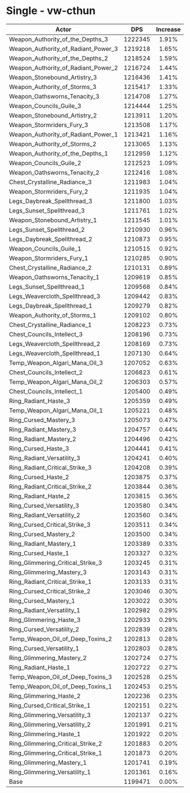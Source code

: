 # Single - vw-cthun
| Actor | DPS | Increase |
|---|:---:|:---:|
|Weapon_Authority_of_the_Depths_3|1222345|1.91%|
|Weapon_Authority_of_Radiant_Power_3|1219218|1.65%|
|Weapon_Authority_of_the_Depths_2|1218524|1.59%|
|Weapon_Authority_of_Radiant_Power_2|1216724|1.44%|
|Weapon_Stonebound_Artistry_3|1216436|1.41%|
|Weapon_Authority_of_Storms_3|1215417|1.33%|
|Weapon_Oathsworns_Tenacity_3|1214708|1.27%|
|Weapon_Councils_Guile_3|1214444|1.25%|
|Weapon_Stonebound_Artistry_2|1213911|1.20%|
|Weapon_Stormriders_Fury_3|1213508|1.17%|
|Weapon_Authority_of_Radiant_Power_1|1213421|1.16%|
|Weapon_Authority_of_Storms_2|1213065|1.13%|
|Weapon_Authority_of_the_Depths_1|1212959|1.12%|
|Weapon_Councils_Guile_2|1212523|1.09%|
|Weapon_Oathsworns_Tenacity_2|1212416|1.08%|
|Chest_Crystalline_Radiance_3|1211983|1.04%|
|Weapon_Stormriders_Fury_2|1211935|1.04%|
|Legs_Daybreak_Spellthread_3|1211800|1.03%|
|Legs_Sunset_Spellthread_3|1211761|1.02%|
|Weapon_Stonebound_Artistry_1|1211545|1.01%|
|Legs_Sunset_Spellthread_2|1210930|0.96%|
|Legs_Daybreak_Spellthread_2|1210873|0.95%|
|Weapon_Councils_Guile_1|1210515|0.92%|
|Weapon_Stormriders_Fury_1|1210285|0.90%|
|Chest_Crystalline_Radiance_2|1210131|0.89%|
|Weapon_Oathsworns_Tenacity_1|1209619|0.85%|
|Legs_Sunset_Spellthread_1|1209568|0.84%|
|Legs_Weavercloth_Spellthread_3|1209442|0.83%|
|Legs_Daybreak_Spellthread_1|1209279|0.82%|
|Weapon_Authority_of_Storms_1|1209102|0.80%|
|Chest_Crystalline_Radiance_1|1208223|0.73%|
|Chest_Councils_Intellect_3|1208196|0.73%|
|Legs_Weavercloth_Spellthread_2|1208169|0.73%|
|Legs_Weavercloth_Spellthread_1|1207130|0.64%|
|Temp_Weapon_Algari_Mana_Oil_3|1207052|0.63%|
|Chest_Councils_Intellect_2|1206823|0.61%|
|Temp_Weapon_Algari_Mana_Oil_2|1206303|0.57%|
|Chest_Councils_Intellect_1|1205400|0.49%|
|Ring_Radiant_Haste_3|1205359|0.49%|
|Temp_Weapon_Algari_Mana_Oil_1|1205221|0.48%|
|Ring_Cursed_Mastery_3|1205073|0.47%|
|Ring_Radiant_Mastery_3|1204757|0.44%|
|Ring_Radiant_Mastery_2|1204496|0.42%|
|Ring_Cursed_Haste_3|1204441|0.41%|
|Ring_Radiant_Versatility_3|1204241|0.40%|
|Ring_Radiant_Critical_Strike_3|1204208|0.39%|
|Ring_Cursed_Haste_2|1203875|0.37%|
|Ring_Radiant_Critical_Strike_2|1203844|0.36%|
|Ring_Radiant_Haste_2|1203815|0.36%|
|Ring_Cursed_Versatility_3|1203580|0.34%|
|Ring_Radiant_Versatility_2|1203560|0.34%|
|Ring_Cursed_Critical_Strike_3|1203511|0.34%|
|Ring_Cursed_Mastery_2|1203500|0.34%|
|Ring_Radiant_Mastery_1|1203389|0.33%|
|Ring_Cursed_Haste_1|1203327|0.32%|
|Ring_Glimmering_Critical_Strike_3|1203245|0.31%|
|Ring_Glimmering_Mastery_3|1203143|0.31%|
|Ring_Radiant_Critical_Strike_1|1203133|0.31%|
|Ring_Cursed_Critical_Strike_2|1203046|0.30%|
|Ring_Cursed_Mastery_1|1203022|0.30%|
|Ring_Radiant_Versatility_1|1202982|0.29%|
|Ring_Glimmering_Haste_3|1202933|0.29%|
|Ring_Cursed_Versatility_2|1202839|0.28%|
|Temp_Weapon_Oil_of_Deep_Toxins_2|1202813|0.28%|
|Ring_Cursed_Versatility_1|1202803|0.28%|
|Ring_Glimmering_Mastery_2|1202724|0.27%|
|Ring_Radiant_Haste_1|1202722|0.27%|
|Temp_Weapon_Oil_of_Deep_Toxins_3|1202528|0.25%|
|Temp_Weapon_Oil_of_Deep_Toxins_1|1202453|0.25%|
|Ring_Glimmering_Haste_2|1202236|0.23%|
|Ring_Cursed_Critical_Strike_1|1202151|0.22%|
|Ring_Glimmering_Versatility_3|1202137|0.22%|
|Ring_Glimmering_Versatility_2|1201991|0.21%|
|Ring_Glimmering_Haste_1|1201922|0.20%|
|Ring_Glimmering_Critical_Strike_2|1201883|0.20%|
|Ring_Glimmering_Critical_Strike_1|1201873|0.20%|
|Ring_Glimmering_Mastery_1|1201741|0.19%|
|Ring_Glimmering_Versatility_1|1201361|0.16%|
|Base|1199471|0.00%|
